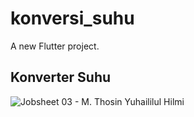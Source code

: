 # konversi_suhu

A new Flutter project.

## Konverter Suhu

![Jobsheet 03 - M. Thosin Yuhaililul Hilmi](<img width="377" alt="Konverter Suhu" src="https://user-images.githubusercontent.com/89894405/156506773-75e45d53-e561-4809-8710-0fb68abfa00b.png">)
